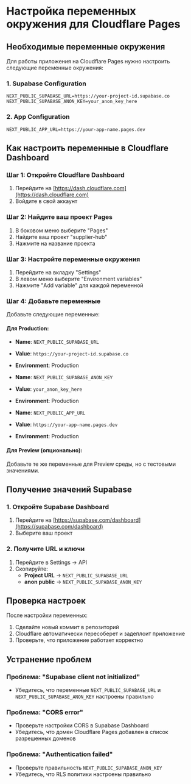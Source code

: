 # Настройка переменных окружения для Cloudflare Pages

## Необходимые переменные окружения

Для работы приложения на Cloudflare Pages нужно настроить следующие переменные окружения:

### 1. Supabase Configuration
```
NEXT_PUBLIC_SUPABASE_URL=https://your-project-id.supabase.co
NEXT_PUBLIC_SUPABASE_ANON_KEY=your_anon_key_here
```

### 2. App Configuration
```
NEXT_PUBLIC_APP_URL=https://your-app-name.pages.dev
```

## Как настроить переменные в Cloudflare Dashboard

### Шаг 1: Откройте Cloudflare Dashboard
1. Перейдите на [https://dash.cloudflare.com](https://dash.cloudflare.com)
2. Войдите в свой аккаунт

### Шаг 2: Найдите ваш проект Pages
1. В боковом меню выберите "Pages"
2. Найдите ваш проект "supplier-hub"
3. Нажмите на название проекта

### Шаг 3: Настройте переменные окружения
1. Перейдите на вкладку "Settings"
2. В левом меню выберите "Environment variables"
3. Нажмите "Add variable" для каждой переменной

### Шаг 4: Добавьте переменные
Добавьте следующие переменные:

#### Для Production:
- **Name**: `NEXT_PUBLIC_SUPABASE_URL`
- **Value**: `https://your-project-id.supabase.co`
- **Environment**: Production

- **Name**: `NEXT_PUBLIC_SUPABASE_ANON_KEY`
- **Value**: `your_anon_key_here`
- **Environment**: Production

- **Name**: `NEXT_PUBLIC_APP_URL`
- **Value**: `https://your-app-name.pages.dev`
- **Environment**: Production

#### Для Preview (опционально):
Добавьте те же переменные для Preview среды, но с тестовыми значениями.

## Получение значений Supabase

### 1. Откройте Supabase Dashboard
1. Перейдите на [https://supabase.com/dashboard](https://supabase.com/dashboard)
2. Выберите ваш проект

### 2. Получите URL и ключи
1. Перейдите в Settings → API
2. Скопируйте:
   - **Project URL** → `NEXT_PUBLIC_SUPABASE_URL`
   - **anon public** → `NEXT_PUBLIC_SUPABASE_ANON_KEY`

## Проверка настроек

После настройки переменных:
1. Сделайте новый коммит в репозиторий
2. Cloudflare автоматически пересоберет и задеплоит приложение
3. Проверьте, что приложение работает корректно

## Устранение проблем

### Проблема: "Supabase client not initialized"
- Убедитесь, что переменные `NEXT_PUBLIC_SUPABASE_URL` и `NEXT_PUBLIC_SUPABASE_ANON_KEY` настроены правильно

### Проблема: "CORS error"
- Проверьте настройки CORS в Supabase Dashboard
- Убедитесь, что домен Cloudflare Pages добавлен в список разрешенных доменов

### Проблема: "Authentication failed"
- Проверьте правильность `NEXT_PUBLIC_SUPABASE_ANON_KEY`
- Убедитесь, что RLS политики настроены правильно
